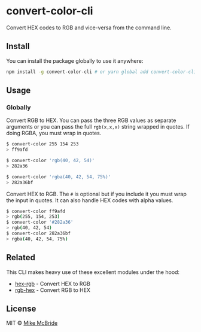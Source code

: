 # convert-color-cli

Convert HEX codes to RGB and vice-versa from the command line.

## Install

You can install the package globally to use it anywhere:

```sh
npm install -g convert-color-cli # or yarn global add convert-color-cli
```

## Usage

### Globally

Convert RGB to HEX. You can pass the three RGB values as separate arguments or you can pass the full `rgb(x,x,x)` string wrapped in quotes. If doing RGBA, you must wrap in quotes.

```sh
$ convert-color 255 154 253
> ff9afd

$ convert-color 'rgb(40, 42, 54)'
> 282a36

$ convert-color 'rgba(40, 42, 54, 75%)'
> 282a36bf
```

Convert HEX to RGB. The `#` is optional but if you include it you must wrap the input in quotes. It can also handle HEX codes with alpha values.

```sh
$ convert-color ff9afd
> rgb(255, 154, 253)
$ convert-color '#282a36'
> rgb(40, 42, 54)
$ convert-color 282a36bf
> rgba(40, 42, 54, 75%)
```

## Related

This CLI makes heavy use of these excellent modules under the hood:

- [hex-rgb](https://github.com/sindresorhus/hex-rgb) - Convert HEX to RGB
- [rgb-hex](https://github.com/sindresorhus/rgb-hex) - Convert RGB to HEX

## License

MIT © [Mike McBride](https://mikemcbride.me)